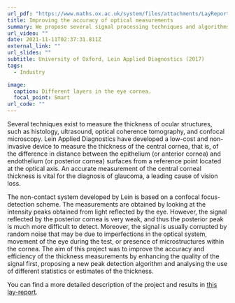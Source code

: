 ```yaml
---
url_pdf: "https://www.maths.ox.ac.uk/system/files/attachments/LayReport_GonzalesFarina_Lein_final.pdf"
title: Improving the accuracy of optical measurements
summary: We propose several signal processing techniques and algorithms to improve the detection of peaks in the signals, required to obtain a measurement of the cornal tickness.
url_video: ""
date: 2021-11-11T02:37:31.811Z
external_link: ""
url_slides: ""
subtitle: University of Oxford, Lein Applied Diagnostics (2017)
tags:
  - Industry

image:
  caption: Different layers in the eye cornea.
  focal_point: Smart
url_code: ""
---
```


Several techniques exist to measure the thickness of ocular structures, such as histology, ultrasound, optical coherence tomography, and confocal microscopy. Lein Applied Diagnostics have developed a low-cost and non-invasive device to measure the thickness of the central cornea, that is, of the difference in distance
between the epithelium (or anterior cornea) and endothelium (or posterior cornea) surfaces from a reference point located at the optical axis.
An accurate measurement of the central corneal thickness is vital for the diagnosis of glaucoma, a leading cause of vision loss. 

The non-contact system developed by Lein is based on a confocal focus-detection scheme. The measurements are obtained by looking at the intensity peaks obtained from light reflected by the eye. However, the signal reflected by the posterior cornea is very weak, and thus the posterior peak is much more difficult to detect. Moreover, the signal is usually corrupted by random noise that may be due to imperfections in the optical system, movement of the eye during the test, or presence of microstructures within the cornea. The aim of this project was to improve the accuracy and efficiency of the thickness measurements by enhancing the
quality of the signal first, proposing a new peak detection algorithm and analysing the use of different statistics or estimates of the thickness. 

You can find a more detailed description of the project and results in [this lay-report](https://www.maths.ox.ac.uk/system/files/attachments/LayReport_GonzalesFarina_Lein_final.pdf).

